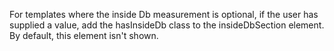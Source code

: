 For templates where the inside Db measurement is optional, if the user has supplied a value, add the hasInsideDb class to the insideDbSection element. By default, this element isn't shown.